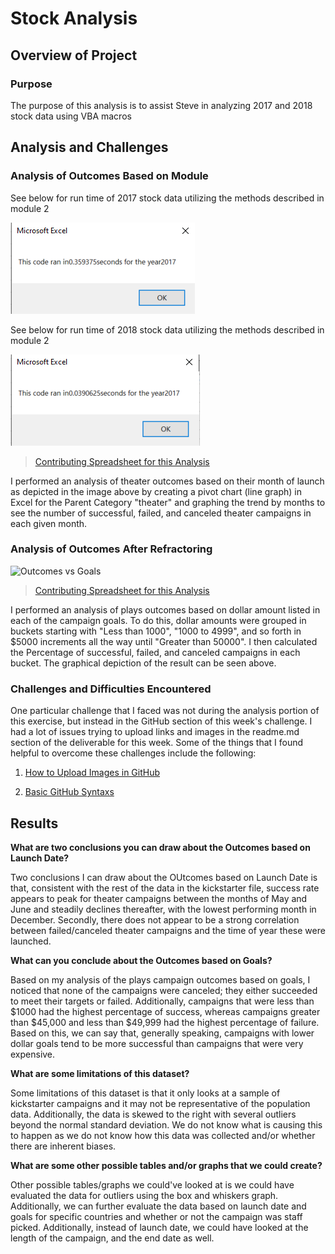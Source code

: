 # Stock Analysis

## Overview of Project

### Purpose
The purpose of this analysis is to assist Steve in analyzing 2017 and 2018 stock data using VBA macros
## Analysis and Challenges

### Analysis of Outcomes Based on Module 

See below for run time of 2017 stock data utilizing the methods described in module 2

![](Resources/Module2-2017time.PNG) 

See below for run time of 2018 stock data utilizing the methods described in module 2

![](Resources/Challenge2-2017time.PNG) 
>[Contributing Spreadsheet for this Analysis](Kickstarter_Challenge.xlsx.xlsx)

I performed an analysis of theater outcomes based on their month of launch as depicted in the image above by creating a pivot chart (line graph) in Excel for the Parent Category "theater" and graphing the trend by months to see the number of successful, failed, and canceled theater campaigns in each given month. 

### Analysis of Outcomes After Refractoring
![Outcomes vs Goals](Resources/Outcomes_vs_Goals.png)
>[Contributing Spreadsheet for this Analysis](Kickstarter_Challenge.xlsx.xlsx)

I performed an analysis of plays outcomes based on dollar amount listed in each of the campaign goals. To do this, dollar amounts were grouped in buckets starting with "Less than 1000", "1000 to 4999", and so forth in $5000 increments all the way until "Greater than 50000". I then calculated the Percentage of successful, failed, and canceled campaigns in each bucket. The graphical depiction of the result can be seen above. 

### Challenges and Difficulties Encountered
One particular challenge that I faced was not during the analysis portion of this exercise, but instead in the GitHub section of this week's challenge. I had a lot of issues trying to upload links and images in the readme.md section of the deliverable for this week. Some of the things that I found helpful to overcome these challenges include the following: 

1. [How to Upload Images in GitHub](https://www.youtube.com/watch?v=hHbWF1Bvgf4)

2. [Basic GitHub Syntaxs](https://docs.github.com/en/github/writing-on-github/basic-writing-and-formatting-syntax#links)

## Results

**What are two conclusions you can draw about the Outcomes based on Launch Date?**

Two conclusions I can draw about the OUtcomes based on Launch Date is that, consistent with the rest of the data in the kickstarter file, success rate appears to peak for theater campaigns between the months of May and June and steadily declines thereafter, with the lowest performing month in December. Secondly, there does not appear to be a strong correlation between failed/canceled theater campaigns and the time of year these were launched. 

**What can you conclude about the Outcomes based on Goals?**

Based on my analysis of the plays campaign outcomes based on goals, I noticed that none of the campaigns were canceled; they either succeeded to meet their targets or failed. Additionally, campaigns that were less than $1000 had the highest percentage of success, whereas campaigns greater than $45,000 and less than $49,999 had the highest percentage of failure. Based on this, we can say that, generally speaking, campaigns with lower dollar goals tend to be more successful than campaigns that were very expensive. 

**What are some limitations of this dataset?**

Some limitations of this dataset is that it only looks at a sample of kickstarter campaigns and it may not be representative of the population data. Additionally, the data is skewed to the right with several outliers beyond the normal standard deviation. We do not know what is causing this to happen as we do not know how this data was collected and/or whether there are inherent biases. 

**What are some other possible tables and/or graphs that we could create?**

Other possible tables/graphs we could've looked at is we could have evaluated the data for outliers using the box and whiskers graph. Additionally, we can further evaluate the data based on launch date and goals for specific countries and whether or not the campaign was staff picked. Additionally, instead of launch date, we could have looked at the length of the campaign, and the end date as well. 
